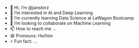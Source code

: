 - 👋 Hi, I’m @janstorz
- 👀 I’m interested in AI and Deep Learning
- 🌱 I’m currently learning Data Science at LeWagon Bootcamp
- 💞️ I’m looking to collaborate on Machine Learning
- 📫 How to reach me ...
- 😄 Pronouns: He/him
- ⚡ Fun fact: ...

<!---
janstorz/janstorz is a ✨ special ✨ repository because its `README.md` (this file) appears on your GitHub profile.
You can click the Preview link to take a look at your changes.
--->
